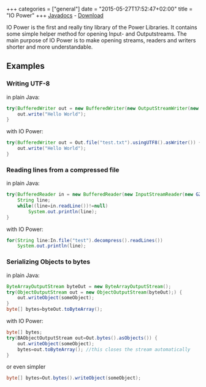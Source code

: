 +++
categories = ["general"]
date = "2015-05-27T17:52:47+02:00"
title = "IO Power"
+++
[Javadocs](../javadocs/iopower/index.html?com/github/powerlibraries/io/package-summary.html) - [Download](https://github.com/manuel-hegner/power-libraries/releases)

IO Power is the first and really tiny library of the Power Libraries. It 
contains some simple helper method for opening Input- and Outputstreams. The 
main purpose of IO Power is to make opening streams, readers and writers shorter 
and more understandable.

## Examples
### Writing UTF-8
in plain Java:

~~~java
try(BufferedWriter out = new BufferedWriter(new OutputStreamWriter(new FileWriter("test.txt"), StandardCharsets.UTF_8))) {
    out.write("Hello World");
}
~~~


with IO Power:

~~~java
try(BufferedWriter out = Out.file("test.txt").usingUTF8().asWriter()) {
    out.write("Hello World");
}
~~~


### Reading lines from a compressed file
in plain Java:

~~~java
try(BufferedReader in = new BufferedReader(new InputStreamReader(new GZipInputStream(new FileInputStream("test.txt.gz"))))) {
    String line;
    while((line=in.readLine())!=null)
    	System.out.println(line);
}
~~~


with IO Power:

~~~java
for(String line:In.file("test").decompress().readLines())
    System.out.println(line);
~~~

### Serializing Objects to bytes
in plain Java:

~~~java
ByteArrayOutputStream byteOut = new ByteArrayOutputStream();
try(ObjectOutputStream out = new ObjectOutputStream(byteOut);) {
    out.writeObject(someObject);
}
byte[] bytes=byteOut.toByteArray();
~~~

with IO Power:

~~~java
byte[] bytes;
try(BAObjectOutputStream out=Out.bytes().asObjects()) {
	out.writeObject(someObject);
	bytes=out.toByteArray(); //this closes the stream automatically
}
~~~

or even simpler

~~~java
byte[] bytes=Out.bytes().writeObject(someObject);
~~~